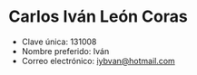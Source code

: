 # Carlos Iván León Coras
* Clave única: 131008
* Nombre preferido: Iván
* Correo electrónico: iybvan@hotmail.com
